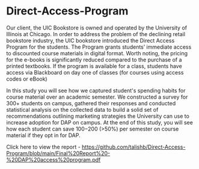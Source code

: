 # Direct-Access-Program

Our client, the UIC Bookstore is owned and operated by the University of Illinois at Chicago. In order to address the problem of the declining retail bookstore industry, the UIC bookstore introduced the Direct Access Program for the students. The Program grants students’ immediate access to discounted course materials in digital format. Worth noting, the pricing for the e-books is significantly reduced compared to the purchase of a printed textbooks. If the program is available for a class, students have access via Blackboard on day one of classes (for courses using access codes or eBook)

In this study you will see how we captured student's spending habits for course material over an academic semester. We constructed a survey for 300+ students on campus, gathered their responses and conducted statistical analysis on the collected data to build a solid set of recommendations outlining marketing strategies the University can use to increase adoption for DAP on campus. At the end of this study, you will see how each student can save $100-$200 (>50%) per semester on course material if they opt in for DAP.
 

Click here to view the report - https://github.com/talishb/Direct-Access-Program/blob/main/Final%20Report%20-%20DAP%20access%20program.pdf
